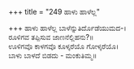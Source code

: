 +++
title = "249 ಹಾಳು ಹಾಳೆಲ್ಲ"

+++
ಹಾಳು ಹಾಳೆಲ್ಲ ಬಾಳೆನ್ನುತಿರ್ದೊಡೆಯುಮದ-।  
ರೂಳಿಗವ ತಪ್ಪಿಸುವ ಜಾಣನೆಲ್ಲಿಹನು?॥  
ಊಳಿಗವೊ ಕಾಳಗವೊ ಕೂಳ್ಕರೆಯೊ ಗೋಳ್ಕರೆಯೊ।  
ಬಾಳು ಬಾಳದೆ ಬಿಡದು - ಮಂಕುತಿಮ್ಮ॥  
